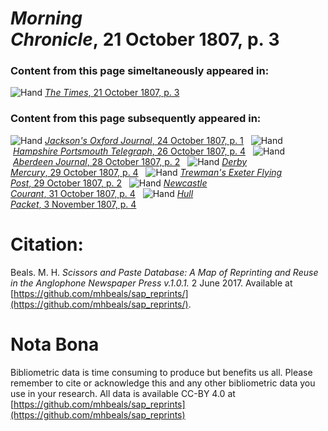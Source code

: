 # *Morning Chronicle*, 21 October 1807, p. 3  
  
### Content from this page simeltaneously appeared in:  
![Hand](http://scissorsandpaste.net/wp-content/uploads/2017/06/smallhandpointer.png) [*The Times*, 21 October 1807, p. 3](https://mhbeals.github.io/sap_html/The-Times/The-Times-21-October-1807-p-3)  
  
### Content from this page subsequently appeared in:  
![Hand](http://scissorsandpaste.net/wp-content/uploads/2017/06/smallhandpointer.png) [*Jackson's Oxford Journal*, 24 October 1807, p. 1](https://mhbeals.github.io/sap_html/Jackson's-Oxford-Journal/Jackson's-Oxford-Journal-24-October-1807-p-1)  
![Hand](http://scissorsandpaste.net/wp-content/uploads/2017/06/smallhandpointer.png) [*Hampshire Portsmouth Telegraph*, 26 October 1807, p. 4](https://mhbeals.github.io/sap_html/Hampshire-Portsmouth-Telegraph/Hampshire-Portsmouth-Telegraph-26-October-1807-p-4)  
![Hand](http://scissorsandpaste.net/wp-content/uploads/2017/06/smallhandpointer.png) [*Aberdeen Journal*, 28 October 1807, p. 2](https://mhbeals.github.io/sap_html/Aberdeen-Journal/Aberdeen-Journal-28-October-1807-p-2)  
![Hand](http://scissorsandpaste.net/wp-content/uploads/2017/06/smallhandpointer.png) [*Derby Mercury*, 29 October 1807, p. 4](https://mhbeals.github.io/sap_html/Derby-Mercury/Derby-Mercury-29-October-1807-p-4)  
![Hand](http://scissorsandpaste.net/wp-content/uploads/2017/06/smallhandpointer.png) [*Trewman's Exeter Flying Post*, 29 October 1807, p. 2](https://mhbeals.github.io/sap_html/Trewman's-Exeter-Flying-Post/Trewman's-Exeter-Flying-Post-29-October-1807-p-2)  
![Hand](http://scissorsandpaste.net/wp-content/uploads/2017/06/smallhandpointer.png) [*Newcastle Courant*, 31 October 1807, p. 4](https://mhbeals.github.io/sap_html/Newcastle-Courant/Newcastle-Courant-31-October-1807-p-4)  
![Hand](http://scissorsandpaste.net/wp-content/uploads/2017/06/smallhandpointer.png) [*Hull Packet*, 3 November 1807, p. 4](https://mhbeals.github.io/sap_html/Hull-Packet/Hull-Packet-3-November-1807-p-4)  


# Citation: 

Beals. M. H. *Scissors and Paste Database: A Map of Reprinting and Reuse in the Anglophone Newspaper Press v.1.0.1.* 2 June 2017. Available at [https://github.com/mhbeals/sap_reprints/](https://github.com/mhbeals/sap_reprints/). 

# Nota Bona

Bibliometric data is time consuming to produce but benefits us all. Please remember to cite or acknowledge this and any other bibliometric data you use in your research. All data is available CC-BY 4.0 at [https://github.com/mhbeals/sap_reprints](https://github.com/mhbeals/sap_reprints)
